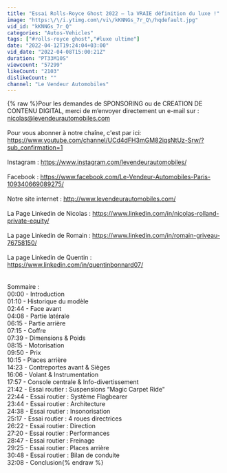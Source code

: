 ```yaml
---
title: "Essai Rolls-Royce Ghost 2022 – la VRAIE définition du luxe !"
image: "https:\/\/i.ytimg.com\/vi\/kKNNGs_7r_Q\/hqdefault.jpg"
vid_id: "kKNNGs_7r_Q"
categories: "Autos-Vehicles"
tags: ["#rolls-royce ghost","#luxe ultime"]
date: "2022-04-12T19:24:04+03:00"
vid_date: "2022-04-08T15:00:21Z"
duration: "PT33M10S"
viewcount: "57299"
likeCount: "2103"
dislikeCount: ""
channel: "Le Vendeur Automobiles"
---
```

{% raw %}Pour les demandes de SPONSORING ou de CREATION DE CONTENU DIGITAL, merci de m’envoyer directement un e-mail sur : nicolas@levendeurautomobiles.com<br /><br />Pour vous abonner à notre chaîne, c'est par ici:<br /><a rel="nofollow" target="blank" href="https://www.youtube.com/channel/UCd4dFH3mGM82iqsNtUz-Srw/?sub_confirmation=1">https://www.youtube.com/channel/UCd4dFH3mGM82iqsNtUz-Srw/?sub_confirmation=1</a><br /><br />Instagram : <a rel="nofollow" target="blank" href="https://www.instagram.com/levendeurautomobiles/">https://www.instagram.com/levendeurautomobiles/</a><br /><br />Facebook : <a rel="nofollow" target="blank" href="https://www.facebook.com/Le-Vendeur-Automobiles-Paris-109340669089275/">https://www.facebook.com/Le-Vendeur-Automobiles-Paris-109340669089275/</a><br /><br />Notre site internet : <a rel="nofollow" target="blank" href="http://www.levendeurautomobiles.com/">http://www.levendeurautomobiles.com/</a><br /><br />La Page Linkedin de Nicolas : <a rel="nofollow" target="blank" href="https://www.linkedin.com/in/nicolas-rolland-private-equity/">https://www.linkedin.com/in/nicolas-rolland-private-equity/</a><br /><br />La page Linkedin de Romain : <a rel="nofollow" target="blank" href="https://www.linkedin.com/in/romain-griveau-76758150/">https://www.linkedin.com/in/romain-griveau-76758150/</a><br /><br />La page Linkedin de Quentin : <a rel="nofollow" target="blank" href="https://www.linkedin.com/in/quentinbonnard07/">https://www.linkedin.com/in/quentinbonnard07/</a><br /><br /><br />Sommaire :<br />00:00 - Introduction<br />01:10 - Historique du modèle<br />02:44 - Face avant<br />04:08 - Partie latérale<br />06:15 - Partie arrière<br />07:15 - Coffre<br />07:39 - Dimensions &amp; Poids<br />08:15 - Motorisation<br />09:50 - Prix<br />10:15 - Places arrière<br />14:23 - Contreportes avant &amp; Sièges<br />16:06 - Volant &amp; Instrumentation<br />17:57 - Console centrale &amp; Info-divertissement<br />21:42 - Essai routier : Suspensions “Magic Carpet Ride&quot;<br />22:44 - Essai routier : Système Flagbearer<br />23:44 - Essai routier : Architecture<br />24:38 - Essai routier : Insonorisation<br />25:17 - Essai routier : 4 roues directrices<br />26:22 - Essai routier : Direction<br />27:20 - Essai routier : Performances<br />28:47 - Essai routier : Freinage<br />29:25 - Essai routier : Places arrière<br />30:48 - Essai routier : Bilan de conduite<br />32:08 - Conclusion{% endraw %}
